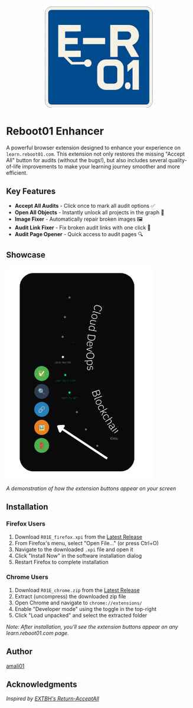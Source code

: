 <p align="center">
    <img src="icons/logo1.png" alt="Reboot01 Enhancer Logo" width="300">
</p>


# Reboot01 Enhancer

A powerful browser extension designed to enhance your experience on `learn.reboot01.com`. This extension not only restores the missing "Accept All" button for audits (without the bugs!), but also includes several quality-of-life improvements to make your learning journey smoother and more efficient.

## Key Features

* **Accept All Audits** - Click once to mark all audit options ✅
* **Open All Objects** - Instantly unlock all projects in the graph 🚪
* **Image Fixer** - Automatically repair broken images 🖼️
* **Audit Link Fixer** - Fix broken audit links with one click 🔗
* **Audit Page Opener** - Quick access to audit pages 🔍

## Showcase
<p>
    <img src="icons/ex1.png" alt="Reboot01 Enhancer Logo" width="400">
</p>

*A demonstration of how the extension buttons appear on your screen*

## Installation

### Firefox Users
1. Download `R01E_firefox.xpi` from the [Latest Release](https://github.com/amali01/R01-Enhancer/releases/latest)
2. From Firefox's menu, select "Open File..." (or press Ctrl+O)
3. Navigate to the downloaded `.xpi` file and open it
4. Click "Install Now" in the software installation dialog
5. Restart Firefox to complete installation

### Chrome Users
1. Download `R01E_chrome.zip` from the [Latest Release](https://github.com/amali01/R01-Enhancer/releases/latest)
2. Extract (uncompress) the downloaded zip file
3. Open Chrome and navigate to `chrome://extensions/`
4. Enable "Developer mode" using the toggle in the top-right
5. Click "Load unpacked" and select the extracted folder

*Note: After installation, you'll see the extension buttons appear on any learn.reboot01.com page.*

## Author

[amali01](https://github.com/amali01)

## Acknowledgments

*Inspired by [EXTBH's Return-AcceptAll](https://github.com/EXTBH/Return-AcceptAll)*
